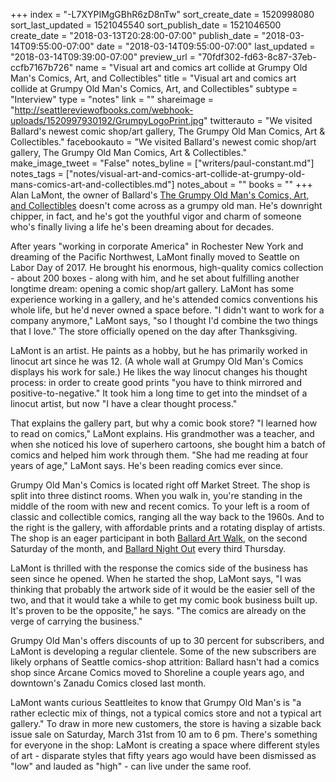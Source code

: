 +++
index = "-L7XYPIMgGBhR6zD8nTw"
sort_create_date = 1520998080
sort_last_updated = 1521045540
sort_publish_date = 1521046500
create_date = "2018-03-13T20:28:00-07:00"
publish_date = "2018-03-14T09:55:00-07:00"
date = "2018-03-14T09:55:00-07:00"
last_updated = "2018-03-14T09:39:00-07:00"
preview_url = "70fdf302-fd63-8c87-37eb-ccfb7167b726"
name = "Visual art and comics art collide at Grumpy Old Man's Comics, Art, and Collectibles"
title = "Visual art and comics art collide at Grumpy Old Man's Comics, Art, and Collectibles"
subtype = "Interview"
type = "notes"
link = ""
shareimage = "http://seattlereviewofbooks.com/webhook-uploads/1520997930192/GrumpyLogoPrint.jpg"
twitterauto = "We visited Ballard's newest comic shop/art gallery, The Grumpy Old Man Comics, Art & Collectibles."
facebookauto = "We visited Ballard's newest comic shop/art gallery, The Grumpy Old Man Comics, Art & Collectibles."
make_image_tweet = "False"
notes_byline = ["writers/paul-constant.md"]
notes_tags = ["notes/visual-art-and-comics-art-collide-at-grumpy-old-mans-comics-art-and-collectibles.md"]
notes_about = ""
books = ""
+++
Alan LaMont, the owner of Ballard's [The Grumpy Old Man's Comics, Art, and Collectibles](https://www.facebook.com/LaMontArtsLLC/) doesn't come across as a grumpy old man. He's downright chipper, in fact, and he's got the youthful vigor and charm of someone who's finally living a life he's been dreaming about for decades. 

After years "working in corporate America" in Rochester New York and dreaming of the Pacific Northwest, LaMont finally moved to Seattle on Labor Day of 2017. He brought his enormous, high-quality comics collection - about 200 boxes - along with him, and he set about fulfilling another longtime dream: opening a comic shop/art gallery. LaMont has some experience working in a gallery, and he's attended comics conventions his whole life, but he'd never owned a space before. "I didn't want to work for a company anymore," LaMont says, "so I thought I'd combine the two things that I love." The store officially opened on the day after Thanksgiving.

LaMont is an artist. He paints as a hobby, but he has primarily worked in linocut art since he was 12. (A whole wall at Grumpy Old Man's Comics displays his work for sale.) He likes the way linocut changes his thought process: in order to create good prints "you have to think mirrored and positive-to-negative." It took him a long time to get into the mindset of a linocut artist, but now "I have a clear thought process."

That explains the gallery part, but why a comic book store? "I learned how to read on comics," LaMont explains. His grandmother was a teacher, and when she noticed his love of superhero cartoons, she bought him a batch of comics and helped him work through them. "She had me reading at four years of age," LaMont says. He's been reading comics ever since. 

Grumpy Old Man's Comics is located right off Market Street. The shop is split into three distinct rooms. When you walk in, you're standing in the middle of the room with new and recent comics. To your left is a room of classic and collectible comics, ranging all the way back to the 1960s. And to the right is the gallery, with affordable prints and a rotating display of artists. The shop is an eager participant in both [Ballard Art Walk](http://www.visitballard.com/artwalk/), on the second Saturday of the month, and  [Ballard Night Out](https://www.ballardnightout.com/) every third Thursday. 

LaMont is thrilled with the response the comics side of the business has seen since he opened. When he started the shop, LaMont says, "I was thinking that probably the artwork side of it would be the easier sell of the two, and that it would take a while to get my comic book business built up. It's proven to be the opposite," he says. "The comics are already on the verge of carrying the business."

Grumpy Old Man's offers discounts of up to 30 percent for subscribers, and LaMont is developing a regular clientele. Some of the new subscribers are likely orphans of Seattle comics-shop attrition: Ballard hasn't had a comics shop since Arcane Comics moved to Shoreline a couple years ago, and downtown's Zanadu Comics closed last month.

LaMont wants curious Seattleites to know that Grumpy Old Man's is "a rather eclectic mix of things, not a typical comics store and not a typical art gallery." To draw in more new customers, the store is having a sizable back issue sale on Saturday, March 31st from 10 am to 6 pm. There's something for everyone in the shop: LaMont is creating a space where different styles of art - disparate styles that fifty years ago would have been dismissed as "low" and lauded as "high" - can live under the same roof.
